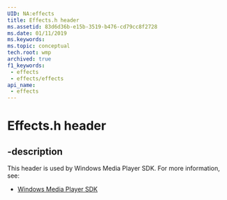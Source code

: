 ```yaml
---
UID: NA:effects
title: Effects.h header
ms.assetid: 83d6d36b-e15b-3519-b476-cd79cc8f2728
ms.date: 01/11/2019
ms.keywords: 
ms.topic: conceptual
tech.root: wmp
archived: true
f1_keywords:
 - effects
 - effects/effects
api_name:
 - effects
---
```


# Effects.h header


## -description

This header is used by Windows Media Player SDK. For more information, see:

- [Windows Media Player SDK](../_wmp/index.md)

